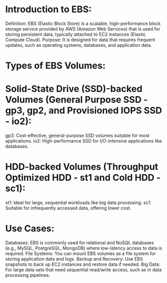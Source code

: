 # Introduction to EBS:
Definition: EBS (Elastic Block Store) is a scalable, high-performance block storage service provided by AWS (Amazon Web Services) that is used for storing persistent data, typically attached to EC2 instances (Elastic Compute Cloud).
Purpose: It is designed for data that requires frequent updates, such as operating systems, databases, and application data.

# Types of EBS Volumes:
# Solid-State Drive (SSD)-backed Volumes (General Purpose SSD - gp3, gp2, and Provisioned IOPS SSD - io2):
gp3: Cost-effective, general-purpose SSD volumes suitable for most applications.
io2: High-performance SSD for I/O-intensive applications like databases.
# HDD-backed Volumes (Throughput Optimized HDD - st1 and Cold HDD - sc1):
st1: Ideal for large, sequential workloads like big data processing.
sc1: Suitable for infrequently accessed data, offering lower cost.

# Use Cases:
Databases: EBS is commonly used for relational and NoSQL databases (e.g., MySQL, PostgreSQL, MongoDB) where low-latency access to data is required.
File Systems: You can mount EBS volumes as a file system for storing application data and logs.
Backup and Recovery: Use EBS snapshots to back up EC2 instances and restore data if needed.
Big Data: For large data sets that need sequential read/write access, such as in data processing pipelines.